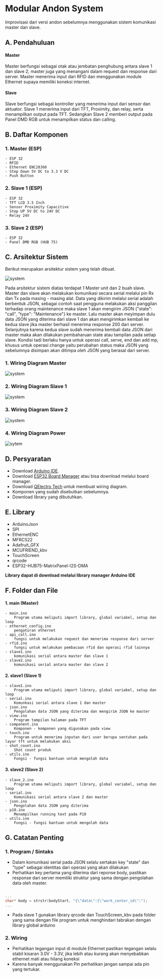 # Modular Andon System

Improvisasi dari versi andon sebelumnya menggunakan sistem komunikasi master dan slave.

## A. Pendahuluan

#### Master

Master berfungsi sebagai otak atau jembatan penghubung antara slave 1 dan slave 2, master juga yang menangani dalam request dan response dari server. Master menerima input dari RFID dan menggunakan module Ethernet supaya memiliki koneksi internet.

#### Slave

Slave berfungsi sebagai kontroller yang menerima input dari sensor dan aktuator. Slave 1 menerima input dari TFT, Proximity, dan relay, serta menampilkan output pada TFT. Sedangkan Slave 2 memberi output pada Panel DMD RGB untuk menampilkan status dan calling.

## B. Daftar Komponen

### 1. Master (ESP)
    - ESP 32
    - RFID
    - Ethernet ENC28J60
    - Step Down 5V DC to 3.3 V DC
    - Push Button

### 2. Slave 1 (ESP)
    - ESP 32
    - TFT LCD 3.5 Inch
    - Sensor Proximity Capacitive
    - Step UP 5V DC to 24V DC
    - Relay 24V

### 3. Slave 2 (ESP)
    - ESP 32
    - Panel DMD RGB (HUB 75)

## C. Arsitektur Sistem

Berikut merupakan arsitektur sistem yang telah dibuat.

![system](/images/system_architecture.PNG)

Pada arsitektur sistem diatas terdapat 1 Master unit dan 2 buah slave. Master dan slave akan melakukan komunikasi secara serial melalui pin Rx dan Tx pada masing - masing alat. Data yang dikirim melalui serial adalah berbentuk JSON, sebagai contoh saat pengguna melakukan aksi panggilan terhadap orang maintenance maka slave 1 akan mengirim JSON {"state": "call", "type": "Maintenance"} ke master. Lalu master akan meyimpan dulu data JSON yang diterima dari slave 1 dan akan mengirimkan kembali ke kedua slave jika master berhasil menerima response 200 dari server. Selanjutnya karena kedua slave sudah menerima kembali data JSON dari master maka akan dilakukan pembaharuan state atau tampilan pada setiap slave. Kondisi tadi berlaku hanya untuk operasi call, serve, end dan add mp, khusus untuk operasi change yaitu perubahan status maka JSON yang sebelumnya disimpan akan ditimpa oleh JSON yang berasal dari server.

### 1. Wiring Diagram Master

![system](/images/wiring_master.png)

### 2. Wiring Diagram Slave 1

![system](/images/wiring_slave1.png)

### 3. Wiring Diagram Slave 2

![system](/images/wiring_slave2.png)

### 4. Wiring Diagram Power

![sytem](/images/wiring_power.png)

## D. Persyaratan

- Download [Arduino IDE](https://www.arduino.cc/en/software).
- Download [ESP32 Board Manager](https://github.com/iotechbugs/esp32-arduino) atau bisa download melalui board manager.
- Download [QElectro Tech](https://qelectrotech.org/download.php) untuk membuat wiring diagram.
- Komponen yang sudah disebutkan sebelumnya.
- Download library yang dibutuhkan.

## E. Library

- ArduinoJson
- SPI
- EthernetENC
- MFRC522
- Adafruit_GFX
- MCUFRIEND_kbv
- TouchScreen
- qrcode
- ESP32-HUB75-MatrixPanel-I2S-DMA

**Library dapat di download melalui library manager Arduino IDE**

## F. Folder dan File

#### 1. main (Master)
    - main.ino
        Program utama meliputi import library, global variabel, setup dan loop
    - ethernet_config.ino
        pengaturan ethernet
    - api_call.ino
        fungsi untuk melakukan request dan menerima response dari server
    - rfid.ino
        fungsi untuk melakukan pembacaan rfid dan operasi rfid lainnya
    - slave1.ino
        komunikasi serial antara master dan slave 1
    - slave2.ino
        komunikasi serial antara master dan slave 2

#### 2. slave1 (Slave 1)
    - slave1.ino
        Program utama meliputi import library, global variabel, setup dan loop
    - serial.ino
        Komunkasi serial antara slave 1 dan master
    - json.ino
        Pengolahan data JSON yang diterima dan mengirim JSON ke master
    - view.ino
        Program tampilan halaman pada TFT
    - component.ino
        Komponen - komponen yang digunakan pada view
    - touch.ino
        Program untuk menerima inputan dari user berupa sentuhan pada layar tft untuk melakukan aksi
    - shot_count.ino
        Shot count produk
    - utils.ino
        Fungsi - fungsi bantuan untuk mengolah data

#### 3. slave2 (Slave 2)
    - slave_2.ino
        Program utama meliputi import library, global variabel, setup dan loop
    - serial.ino
        Komunikasi serial antara slave 2 dan master
    - json.ino
        Pengolahan data JSON yang diterima
    - p10.ino
        Menampilkan running text pada P10
    - utils.ino
        Fungsi - fungsi bantuan untuk mengolah data

## G. Catatan Penting

### 1. Program / Sintaks

- Dalam komunikasi serial pada JSON selalu sertakan key "state" dan "type" sebagai identitas dari operasi yang akan dilakukan
- Perhatikan key pertama yang diterima dari reponse body, pastikan response dari server memiliki struktur yang sama dengan pengolahan data oleh master.

```c++

...
char* body = strstr(bodyStart, "{\"data\":{\"work_center_id\":");
...

```

- Pada slave 1 gunakan library qrcode dan TouchScreen_kbv pada folder yang sama dengan file program untuk menghindari tabrakan dengan library global arduino

### 2. Wiring

- Perhatikan tegangan input di module Ethernet pastikan tegangan selalu stabil kisaran 3.0V - 3.3V, jika lebih atau kurang akan menyebabkan ethernet mati atau hilang koneksi
- Karena banyak menggunakan Pin perhatikan jangan sampai ada pin yang tertukar.
